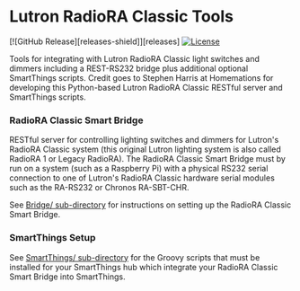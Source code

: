 # Lutron RadioRA Classic Tools

[![GitHub Release][releases-shield]][releases]
[![License](https://img.shields.io/badge/License-Apache%202.0-blue.svg)](https://opensource.org/licenses/Apache-2.0)

Tools for integrating with Lutron RadioRA Classic light switches and dimmers including a REST-RS232 bridge plus additional optional SmartThings scripts. Credit goes to Stephen Harris at Homemations for developing this Python-based Lutron RadioRA Classic RESTful server and SmartThings scripts.

### RadioRA Classic Smart Bridge

RESTful server for controlling lighting switches and dimmers for Lutron's RadioRA Classic system (this original Lutron lighting system is also called RadioRA 1 or Legacy RadioRA). The RadioRA Classic Smart Bridge must by run on a system (such as a Raspberry Pi) with a physical RS232 serial connection to one of Lutron's RadioRA Classic hardware serial modules such as the RA-RS232 or Chronos RA-SBT-CHR.

See [Bridge/ sub-directory](Bridge/) for instructions on setting up the RadioRA Classic Smart Bridge.

### SmartThings Setup

See [SmartThings/ sub-directory](SmartThings/) for the Groovy scripts that must be installed for your SmartThings hub which integrate your RadioRA Classic Smart Bridge into SmartThings.

